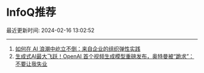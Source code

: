 # InfoQ推荐

最近更新时间: 2024-02-16 13:02:52

--- 
1. [如何在 AI 浪潮中屹立不倒：来自企业的组织弹性实践](https://www.infoq.cn/article/XGe6XJLktBiAgIIomyev) 
2. [生成式AI最大飞跃！OpenAI 首个视频生成模型重磅发布，奥特曼被“跪求”：不要让我失业](https://www.infoq.cn/article/u3USgtmYw11CHkZRh7EO) 
